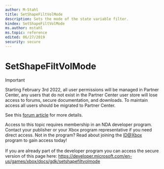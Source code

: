 ```yaml
---
author: M-Stahl
title: SetShapeFiltVolMode
description: Sets the mode of the state variable filter.
kindex: SetShapeFiltVolMode
ms.author: mstahl
ms.topic: reference
edited: 06/27/2019
security: secure
---
```


# SetShapeFiltVolMode
> [!IMPORTANT]
> Starting February 3rd 2022, all user permissions will be managed in Partner Center, any users that do not exist in the Partner Center user store will lose access to forums, secure documentation, and downloads. To maintain access all users should be migrated to Partner Center. <p></p>See this <a href="https://forums.xboxlive.com/articles/132187/breaking-change-user-access-for-forums-secure-docu.html">forum article</a> for more details.  

 Access to this topic requires membership in an NDA developer program. Contact your publisher or your Xbox program representative if you need direct access. Not in the program? Read about joining the <a href="https://www.xbox.com/Developers/id">ID@Xbox</a> program to gain access today!  <br/><br/>If you are already part of the developer program you can access the secure version of this page here: <a target="_blank" href="https://developer.microsoft.com/en-us/games/xbox/docs/gdk/setshapefiltvolmode">https://developer.microsoft.com/en-us/games/xbox/docs/gdk/setshapefiltvolmode</a>